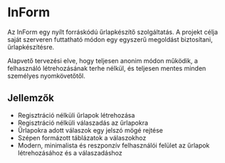 ﻿# InForm

Az InForm egy nyílt forráskódú űrlapkészítő szolgáltatás.
A projekt célja saját szerveren futtatható módon egy egyszerű megoldást biztosítani, űrlapkészítésre.

Alapvető tervezési elve, hogy teljesen anonim módon működik, a felhasználó létrehozásának terhe nélkül, és teljesen mentes minden személyes nyomkövetőtől.

## Jellemzők

- Regisztráció nélküli űrlapok létrehozása
- Regisztráció nélküli válaszadás az űrlapokra
- Űrlapokra adott válaszok egy jelszó mögé rejtése
- Szépen formázott táblázatok a válaszokhoz
- Modern, minimalista és reszponzív felhasználói felület az űrlapok létrehozásához és a válaszadáshoz


